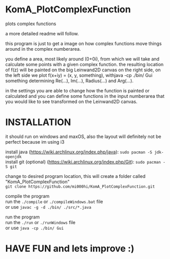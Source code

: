 # KomA_PlotComplexFunction
plots complex functions

a more detailed readme will follow.

this program is just to get a image on how complex functions move things around in the complex numberarea.

you define a area, most likely around (0+0i), from which we will take and calculate some points with a given complex function. the resulting
location of f(z) will be painted on the big Leinwand2D canvas on the right side, on the left side we plot f(x+iy) = (x, y, something), withjava -cp ./bin/ Gui
something determining Re(...), Im(...), Radius(...) and Arg(...).

in the settings you are able to change how the function is painted or calculated and you can define some functions in the input
numberarea that you would like to see transformed on the Leinwand2D canvas.

# INSTALLATION
it should run on windows and maxOS, also the layout will definitely not be perfect because im using i3

install java (https://wiki.archlinux.org/index.php/java): `sudo pacman -S jdk-openjdk`  
install git (optional) (https://wiki.archlinux.org/index.php/Git): `sudo pacman -S git`

change to desired program location, this will create a folder called "KomA_PlotComplexFunction"  
`git clone https://github.com/mi000hi/KomA_PlotComplexFunction.git`

compile the program  
  run the `./compile` or `./compileWindows.bat` file  
  or use `javac -g -d ./bin/ ./src/*.java`
  
run the program  
  run the `./run` or `./runWindows` file  
  or use `java -cp ./bin/ Gui`

# HAVE FUN and lets improve :)
